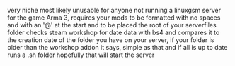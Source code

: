 very niche most likely unusable for anyone not running a linuxgsm server for the game Arma 3, requires your mods to be formatted with no spaces and with an '@' at the start and to be placed the root of your serverfiles folder 
checks steam workshop for date data with bs4 and compares it to the creation date of the folder you have on your server, if your folder is older than the workshop addon it says, simple as that and if all is up to date runs a .sh folder hopefully that will start the server
